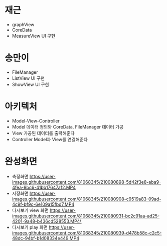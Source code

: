 # 재근
- graphView
- CoreData
- MeasureView UI 구현
# 송만이
- FileManager
- ListView UI 구현
- ShowView UI 구현
# 아키텍처
- Model-View-Controller
- Model 데이터 정의와 CoreData, FileManager 데이터 가공
- View 가공된 데이터를 출력해준다
- Controller Model과 View를 연결해준다
# 완성화면
- 측정화면
https://user-images.githubusercontent.com/81068345/210080898-5d42f3e8-aba9-4fea-8bc6-41bb17647af2.MP4
- 저장화면
https://user-images.githubusercontent.com/81068345/210080908-c9519a83-09ad-4c9f-bf9c-6e109a15fbd7.MP4
- 다시보기 view 화면
https://user-images.githubusercontent.com/81068345/210080931-bc2c91aa-ad25-4201-9a48-b436cd528553.MP4\
- 다시보기 play 화면
https://user-images.githubusercontent.com/81068345/210080939-d478b58c-c2c5-48dc-94bf-b1d08334e449.MP4
